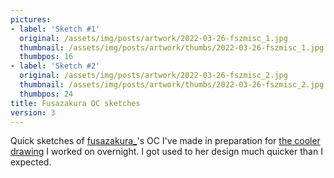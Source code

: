 ```yaml
---
pictures:
- label: 'Sketch #1'
  original: /assets/img/posts/artwork/2022-03-26-fszmisc_1.jpg
  thumbnail: /assets/img/posts/artwork/thumbs/2022-03-26-fszmisc_1.jpg
  thumbpos: 16
- label: 'Sketch #2'
  original: /assets/img/posts/artwork/2022-03-26-fszmisc_2.jpg
  thumbnail: /assets/img/posts/artwork/thumbs/2022-03-26-fszmisc_2.jpg
  thumbpos: 24
title: Fusazakura OC sketches
version: 3
---
```

Quick sketches of [fusazakura_](https://twitter.com/fusazakura_)'s OC I've made in preparation for [the cooler drawing](/artwork/2022-03-26-fuszbday) I worked on overnight.
I got used to her design much quicker than I expected.
